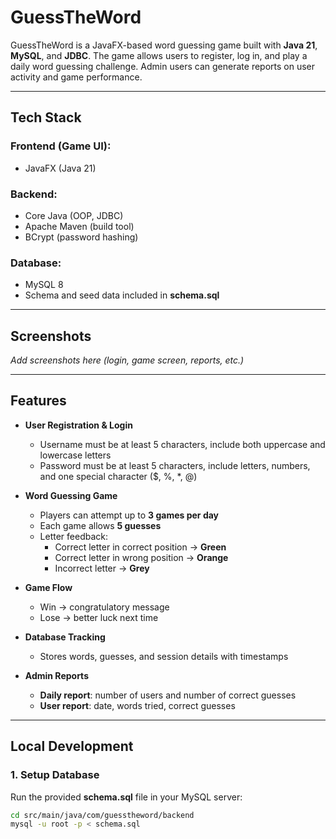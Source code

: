 # GuessTheWord

GuessTheWord is a JavaFX-based word guessing game built with **Java 21**, **MySQL**, and **JDBC**. The game allows users to register, log in, and play a daily word guessing challenge. Admin users can generate reports on user activity and game performance.  

---

## Tech Stack

### Frontend (Game UI):
- JavaFX (Java 21)

### Backend:
- Core Java (OOP, JDBC)  
- Apache Maven (build tool)  
- BCrypt (password hashing)  

### Database:
- MySQL 8  
- Schema and seed data included in **schema.sql**

---

## Screenshots

_Add screenshots here (login, game screen, reports, etc.)_

---

## Features

- **User Registration & Login**  
  - Username must be at least 5 characters, include both uppercase and lowercase letters  
  - Password must be at least 5 characters, include letters, numbers, and one special character ($, %, *, @)  

- **Word Guessing Game**  
  - Players can attempt up to **3 games per day**  
  - Each game allows **5 guesses**  
  - Letter feedback:  
    - Correct letter in correct position → **Green**  
    - Correct letter in wrong position → **Orange**  
    - Incorrect letter → **Grey**  

- **Game Flow**  
  - Win → congratulatory message  
  - Lose → better luck next time  

- **Database Tracking**  
  - Stores words, guesses, and session details with timestamps  

- **Admin Reports**  
  - **Daily report**: number of users and number of correct guesses  
  - **User report**: date, words tried, correct guesses  

---

## Local Development

### 1. Setup Database

Run the provided **schema.sql** file in your MySQL server:

```bash
cd src/main/java/com/guesstheword/backend
mysql -u root -p < schema.sql
